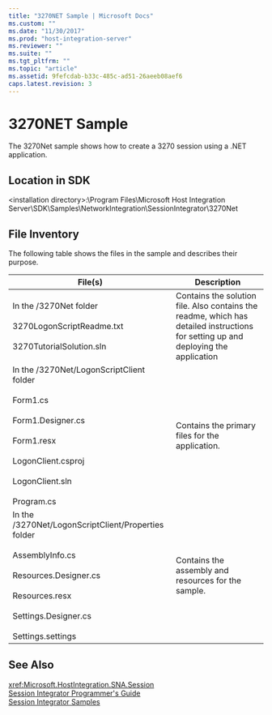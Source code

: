 ```yaml
---
title: "3270NET Sample | Microsoft Docs"
ms.custom: ""
ms.date: "11/30/2017"
ms.prod: "host-integration-server"
ms.reviewer: ""
ms.suite: ""
ms.tgt_pltfrm: ""
ms.topic: "article"
ms.assetid: 9fefcdab-b33c-485c-ad51-26aeeb08aef6
caps.latest.revision: 3
---
```

# 3270NET Sample
The 3270Net sample shows how to create a 3270 session using a .NET application.  
  
## Location in SDK  
 \<installation directory>:\Program Files\Microsoft Host Integration Server\SDK\Samples\NetworkIntegration\SessionIntegrator\3270Net  
  
## File Inventory  
 The following table shows the files in the sample and describes their purpose.  
  
|File(s)|Description|  
|---------------|-----------------|  
|In the /3270Net folder<br /><br /> 3270LogonScriptReadme.txt<br /><br /> 3270TutorialSolution.sln|Contains the solution file. Also contains the readme, which has detailed instructions for setting up and deploying the application|  
|In the /3270Net/LogonScriptClient folder<br /><br /> Form1.cs<br /><br /> Form1.Designer.cs<br /><br /> Form1.resx<br /><br /> LogonClient.csproj<br /><br /> LogonClient.sln<br /><br /> Program.cs|Contains the primary files for the application.|  
|In the /3270Net/LogonScriptClient/Properties folder<br /><br /> AssemblyInfo.cs<br /><br /> Resources.Designer.cs<br /><br /> Resources.resx<br /><br /> Settings.Designer.cs<br /><br /> Settings.settings|Contains the assembly and resources for the sample.|  
  
## See Also  
 <xref:Microsoft.HostIntegration.SNA.Session>   
 [Session Integrator Programmer's Guide](../core/session-integrator-programmer-s-guide1.md)   
 [Session Integrator Samples](../core/session-integrator-samples.md)